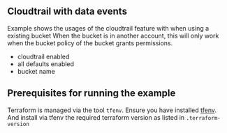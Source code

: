 ## Cloudtrail with data events
Example shows the usages of the cloudtrail feature with when using a existing bucket
When the bucket is in another account, this will only work when the bucket policy of the bucket grants permissions.

- cloudtrail enabled
- all defaults enabled
- bucket name

## Prerequisites for running the example
Terraform is managed via the tool `tfenv`. Ensure you have installed [tfenv](https://github.com/kamatama41/tfenv). And install via tfenv the required terraform version as listed in `.terraform-version`
